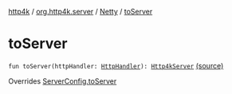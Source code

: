 [http4k](../../index.md) / [org.http4k.server](../index.md) / [Netty](index.md) / [toServer](./to-server.md)

# toServer

`fun toServer(httpHandler: `[`HttpHandler`](../../org.http4k.core/-http-handler.md)`): `[`Http4kServer`](../-http4k-server/index.md) [(source)](https://github.com/http4k/http4k/blob/master/http4k-server-netty/src/main/kotlin/org/http4k/server/Netty.kt#L64)

Overrides [ServerConfig.toServer](../-server-config/to-server.md)

